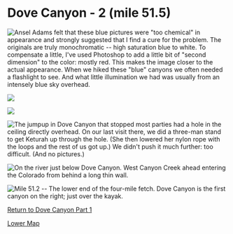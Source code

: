 # Dove Canyon - 2 (mile 51.5)

![Ansel Adams felt that these blue pictures were "too chemical" in appearance and strongly suggested that I find a cure for the problem. The originals are truly monochromatic -- high saturation blue to white. To compensate a little, I've used Photoshop to add a little bit of "second dimension" to the color: mostly red. This makes the image closer to the actual appearance. When we hiked these "blue" canyons we often needed a flashlight to see. And what little illumination we had was usually from an intensely blue sky overhead.](dove-cyn-2/blue.jpg)

![](dove-cyn-2/overhangs.jpg)

![](dove-cyn-2/blue-2.jpg)

![The jumpup in Dove Canyon that stopped most parties had a hole in the ceiling directly overhead. On our last visit there, we did a three-man stand to get Keturah up through the hole. (She then lowered her nylon rope with the loops and the rest of us got up.) We didn't push it much further: too difficult. (And no pictures.)](dove-cyn-2/jumpup.jpg)

![On the river just below Dove Canyon. West Canyon Creek ahead entering the Colorado from behind a long thin wall.](dove-cyn-2/river-below.jpg)

![Mile 51.2 -- The lower end of the four-mile fetch. Dove Canyon is the first canyon on the right; just over the kayak.](dove-cyn-2/four-mile-fetch.jpg)

[Return to Dove Canyon Part 1](dove-cyn)

[Lower Map](map-lower)
